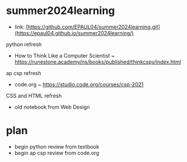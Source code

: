 # summer2024learning

- link: [https://github.com/EPAUL04/summer2024learning.git](https://epaul04.github.io/summer2024learning/)

python refresh
- How to Think Like a Computer Scientist ~ https://runestone.academy/ns/books/published/thinkcspy/index.html

ap csp refresh
- code.org ~ https://studio.code.org/courses/csp-2021

CSS and HTML refresh
- old notebook from Web Design


# plan
- begin python review from textbook
- begin ap csp review from code.org
